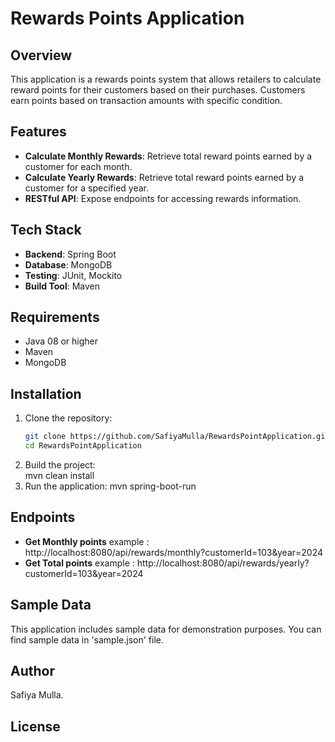 # Rewards Points Application

## Overview

This application is a rewards points system that allows retailers to calculate reward points for their customers based on their purchases. Customers earn points based on transaction amounts with specific condition. 

## Features

- **Calculate Monthly Rewards**: Retrieve total reward points earned by a customer for each month.
- **Calculate Yearly Rewards**: Retrieve total reward points earned by a customer for a specified year.
- **RESTful API**: Expose endpoints for accessing rewards information.

## Tech Stack

- **Backend**: Spring Boot
- **Database**: MongoDB
- **Testing**: JUnit, Mockito
- **Build Tool**: Maven

## Requirements

- Java 08 or higher
- Maven
- MongoDB

## Installation

1. Clone the repository:
   ```bash
   git clone https://github.com/SafiyaMulla/RewardsPointApplication.git
   cd RewardsPointApplication
2. Build the project:   
   mvn clean install
3. Run the application:
   mvn spring-boot-run
     
## Endpoints

- **Get Monthly points**
example :
http://localhost:8080/api/rewards/monthly?customerId=103&year=2024
- **Get Total points**
example :
http://localhost:8080/api/rewards/yearly?customerId=103&year=2024

## Sample Data
This application includes sample data for demonstration purposes. You can find sample data in 'sample.json' file.

## Author
Safiya Mulla.

## License

